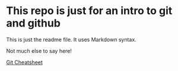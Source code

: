 # This repo is just for an intro to git and github

This is just the readme file. It uses Markdown syntax.

Not much else to say here!

[Git Cheatsheet](https://jsfiddle.net/sjg7sjhw/4/embedded/result/)
